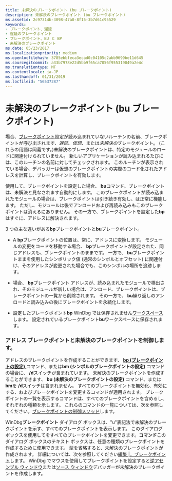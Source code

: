 ```yaml
---
title: 未解決のブレークポイント (bu ブレークポイント)
description: 未解決のブレークポイント (bu ブレークポイント)
ms.assetid: 2c97314b-3098-47a0-8f15-3b7d61c95529
keywords:
- ブレークポイント、遅延
- 遅延のブレークポイント
- ブレークポイント、BU と BP
- 未解決のブレークポイント
ms.date: 05/23/2017
ms.localizationpriority: medium
ms.openlocfilehash: 3785ebbfeca3ecad0c04105c2abb9699be11d645
ms.sourcegitcommit: a33b7978e22d5bb9f65ca7056f955319049a2e4c
ms.translationtype: MT
ms.contentlocale: ja-JP
ms.lasthandoff: 01/31/2019
ms.locfileid: "56537287"
---
```

# <a name="unresolved-breakpoints-bu-breakpoints"></a>未解決のブレークポイント (bu ブレークポイント)


場合、[ブレークポイント](using-breakpoints.md)設定が読み込まれていないルーチンの名前、ブレークポイントが呼び出されます、*遅延*、*仮想*、または*未解決の*ブレークポイント。 (これらの用語は同義です。)未解決のブレークポイントは、特定のモジュールのロードに関連付けられていません。 新しいアプリケーションが読み込まれるたびには、このルーチンの名前に対してチェックされます。 このルーチンが表示されている場合、デバッガーは仮想のブレークポイントの実際のコード化されたアドレスを計算し、ブレークポイントを有効します。

使用して、ブレークポイントを設定した場合、 **bu**コマンド、ブレークポイントは、未解決と見なされます自動的にします。 このブレークポイントが読み込まれたモジュールの場合は、ブレークポイントは引き続き有効し、は正常に機能します。 ただし、モジュールは後でアンロードおよび再読み込みもこのブレークポイントは消えるにありません。 その一方で、ブレークポイントを設定した**bp**はすぐに、アドレスに解決されます。

3 つの主な違いがある**bp**ブレークポイントと**bu**ブレークポイント。

-   A **bp**ブレークポイントの位置は、常に、アドレスに変換します。 モジュールの変更をコードを移動する場合、 **bp**ブレークポイントが設定された、同じアドレスも、ブレークポイントのままです。 一方で、 **bu**ブレークポイントままを使用したシンボリック値 (通常のシンボルとオフセット) に関連付け、そのアドレスが変更された場合でも、このシンボルの場所を追跡します。

-   場合、 **bp**ブレークポイント アドレスが、読み込まれたモジュールで検出され、そのモジュールが新しい場合は、アンロード、ブレークポイントは、ブレークポイントの一覧から削除されます。 その一方で、 **bu**繰り返しのアンロードと読み込みの後にブレークポイントを永続化します。

-   設定したブレークポイント**bp** WinDbg では保存されません[ワークスペース](using-workspaces.md)します。 設定されているブレークポイント**bu**ワークスペースに保存されます。

### <a name="span-idcontrollingaddressbreakpointsandunresolvedbreakpointsspanspan-idcontrollingaddressbreakpointsandunresolvedbreakpointsspancontrolling-address-breakpoints-and-unresolved-breakpoints"></a><span id="controlling_address_breakpoints_and_unresolved_breakpoints"></span><span id="CONTROLLING_ADDRESS_BREAKPOINTS_AND_UNRESOLVED_BREAKPOINTS"></span>アドレス ブレークポイントと未解決のブレークポイントを制御します。

アドレスのブレークポイントを作成することができます、 [ **bp (ブレークポイントの設定)** ](bp--bu--bm--set-breakpoint-.md)コマンド、または**bm (シンボルのブレークポイントの設定)** コマンドの場合に、 **/d**スイッチが含まれています。 未解決のブレークポイントを作成することができます、 **bu (未解決のブレークポイントの設定)** コマンド、または**bm**を **/d**スイッチは含まれません。 すべてのブレークポイントを無効化、有効にする、およびブレークポイントを変更するコマンドが適用されます。 ブレークポイントの一覧を表示するコマンドは、すべてのブレークポイントを含めるし、それぞれの種類を示します。 これらのコマンドの一覧については、次を参照してください。[ブレークポイントの制御メソッド](methods-of-controlling-breakpoints.md)します。

WinDbg**ブレークポイント** ダイアログ ボックスは、"u"表記法で未解決のブレークポイントを示す、すべてのブレークポイントを表示します。 このダイアログ ボックスを使用してをすべてのブレークポイントを変更できます。**コマンド**このダイアログ ボックスのテキスト ボックスは、任意の種類のブレークポイントを作成するために使用できます。 型を省略すると、未解決のブレークポイントが作成されます。 詳細については、次を参照してください[編集 |。ブレークポイント](edit---breakpoints.md)します。 WinDbg でマウスを使用してブレークポイントを設定すると[逆アセンブル ウィンドウ](disassembly-window.md)または[ソース ウィンドウ](source-window.md)デバッガーが未解決のブレークポイントを作成します。

 

 





